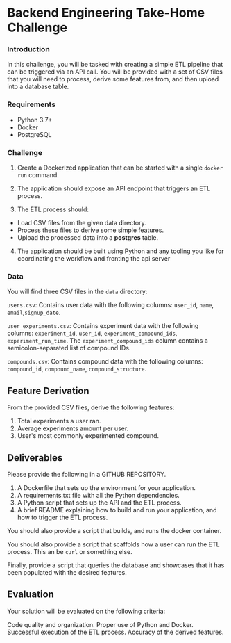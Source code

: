 # Backend Engineering Take-Home Challenge

### Introduction
In this challenge, you will be tasked with creating a simple ETL pipeline that can be triggered via an API call. You will be provided with a set of CSV files that you will need to process, derive some features from, and then upload into a database table.

### Requirements
- Python 3.7+
- Docker
- PostgreSQL

### Challenge
1.  Create a Dockerized application that can be started with a single `docker run` command.

2. The application should expose an API endpoint that triggers an ETL process.

3. The ETL process should:
- Load CSV files from the given data directory.
 - Process these files to derive some simple features.
 - Upload the processed data into a **postgres** table.

4.  The application should be built using Python and any tooling you like for coordinating the workflow and fronting the api server

### Data
You will find three CSV files in the `data`  directory:

`users.csv`: Contains user data with the following columns: `user_id`, `name`, `email`,`signup_date`.

`user_experiments.csv`: Contains experiment data with the following columns: `experiment_id`, `user_id`, `experiment_compound_ids`, `experiment_run_time`. The `experiment_compound_ids` column contains a semicolon-separated list of compound IDs.


`compounds.csv`: Contains compound data with the following columns: `compound_id`, `compound_name`, `compound_structure`.


## Feature Derivation
From the provided CSV files, derive the following features:

1. Total experiments a user ran.
2. Average experiments amount per user.
3. User's most commonly experimented compound.

## Deliverables
Please provide the following in a GITHUB REPOSITORY.

1. A Dockerfile that sets up the environment for your application.
2. A requirements.txt file with all the Python dependencies.
3. A Python script that sets up the API and the ETL process.
4. A brief README explaining how to build and run your application, and how to trigger the ETL process.


You should also provide a script that builds, and runs the docker container. 

You should also provide a script that scaffolds how a user can run the ETL process. This an be `curl` or something else.

Finally, provide a script that queries the database and showcases that it has been populated with the desired features.


## Evaluation
Your solution will be evaluated on the following criteria:

Code quality and organization.
Proper use of Python and Docker.
Successful execution of the ETL process.
Accuracy of the derived features.

